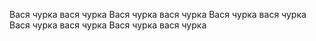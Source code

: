 Вася чурка вася чурка Вася чурка вася чурка Вася чурка вася чурка Вася чурка вася чурка Вася чурка вася чурка 
